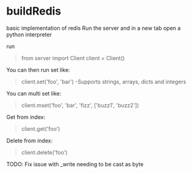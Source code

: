 # buildRedis
basic implementation of redis
Run the server and in a new tab open a python interpreter

run    
>from server import Client
>client = Client()

You can then run set like:
>client.set('foo', 'bar')
-Supports strings, arrays, dicts and integers

You can multi set like:
>client.mset('foo', 'bar', 'fizz', ['buzz1', 'buzz2'])

Get from index:
>client.get('foo')

Delete from index:
>client.delete('foo')


TODO: Fix issue with _write needing to be cast as byte